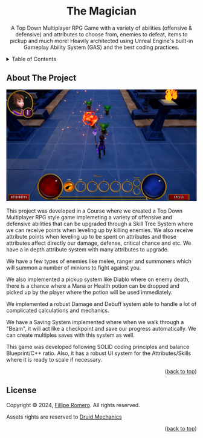 <a name="readme-top"></a>

<div align="center">
  <h1 align="center">The Magician</h1>
  <p align="center">
    A Top Down Multiplayer RPG Game with a variety of abilities (offensive & defensive) and attributes to choose from, enemies to defeat, items to pickup and much more! Heavily architected using Unreal Engine's built-in Gameplay Ability System (GAS) and the best coding practices.
  </p>
</div>

<details>
  <summary>Table of Contents</summary>
  <ol>
    <li>
      <a href="#about-the-project">About The Project</a>
    </li>
    <li><a href="#license">License</a></li>
  </ol>
</details>

## About The Project

[![Game ScreenShot][game-screenshot]](https://github.com/filliperomero/TheMagician)

This project was developed in a Course where we created a Top Down Multiplayer RPG style game implemeting a variety of offensive and defensive abilities that can be upgraded through a Skill Tree System where we can receive points when leveling up by killing enemies. We also receive attribute points when leveling up to be spent on attributes and those attributes affect directly our damage, defense, critical chance and etc. We have a in depth attribute system with many attributes to upgrade.

We have a few types of enemies like melee, ranger and summoners which will summon a number of minions to fight against you.

We also implemented a pickup system like Diablo where on enemy death, there is a chance where a Mana or Health potion can be dropped and picked up by the player where the potion will be used immediately.

We implemented a robust Damage and Debuff system able to handle a lot of complicated calculations and mechanics.

We have a Saving System implemented where when we walk through a "Beam", it will act like a checkpoint and save our progress automatically. We can create multiples saves with this system as well.

This game was developed following SOLID coding principles and balance Blueprint/C++ ratio. Also, it has a robust UI system for the Attributes/Skills where it is ready to scale if necessary.

<p align="right">(<a href="#readme-top">back to top</a>)</p>

<!-- LICENSE -->
## License

Copyright © 2024, [Fillipe Romero](https://filliperomero.com). All rights reserved.

Assets rights are reserved to [Druid Mechanics](https://github.com/DruidMech)

<p align="right">(<a href="#readme-top">back to top</a>)</p>

<!-- MARKDOWN LINKS & IMAGES -->
<!-- https://www.markdownguide.org/basic-syntax/#reference-style-links -->
[game-screenshot]: github_images/screenshot_01.png
